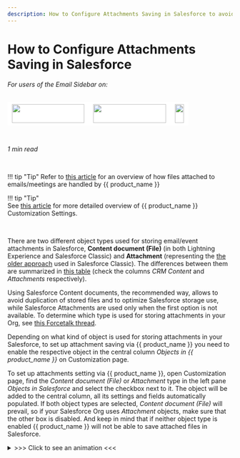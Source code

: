 ```yaml
---
description: How to Configure Attachments Saving in Salesforce to avoid duplication and ensure optimized storage usage
---
```

# How to Configure Attachments Saving in Salesforce  
  

<i>For users of the Email Sidebar on:</i><br><br>
<div class="container" style="display: inline-block; height: 42px; width: 162px; padding: 5px 10px; background-color: #fff;"><img src="https://revenuegrid.com/revenue-inbox/wp-content/uploads/Exchange1.svg" style="height: 100%; object-fit: contain; vertical-align: middle;"></div><div class="container" style="display: inline-block; height: 42px; width: 163px; padding: 5px 10px; background-color: #fff;"><img src="https://revenuegrid.com/revenue-inbox/wp-content/uploads/Office365.svg" style="height: 100%; object-fit: contain; vertical-align: middle;"></div><div class="container" style="display: inline-block; height: 42px; width: auto; padding: 5px 10px; background-color: #fff;"><img src="https://smartcloudconnect.io/wp-content/uploads/2021/08/logo-Gmail.jpg" style="height: 100%; object-fit: contain; vertical-align: middle;"></div> 

&nbsp;

*1 min read*  

<!-- ShareThis BEGIN --> 
<div class="addthis_inline_share_toolbox"></div>
<!-- End ShareThis --> 

&nbsp;

!!! tip "Tip"
    Refer to [this article](../Attachments-Handling-(Basic)/) for an overview of how files attached to emails/meetings are handled by {{ product_name }}  
  
!!! tip "Tip"  
    See [this article](../Customization-Settings-Explained/) for more detailed overview of {{ product_name }} Customization Settings.  

&nbsp;

There are two different object types used for storing email/event attachments in Salesforce, **Content document (File)** (in both Lightning Experience and Salesforce Classic) and **Attachment** (representing the [the older approach](http://help.salesforce.com/articleView?id=lex_gaps_limitations_files_and_content.htm&type=5) used in Salesforce Classic). The differences between them are summarized in [this table](http://help.salesforce.com/articleView?id=collab_files_differences.htm&type=5) (check the columns _CRM Content_ and _Attachments_ respectively).

Using Salesforce Content documents, the recommended way, allows to avoid duplication of stored files and to optimize Salesforce storage use, while Salesforce Attachments are used only when the first option is not available. To determine which type is used for storing attachments in your Org, see [this Forcetalk thread](http://www.forcetalks.com/salesforce-topic/files-vs-attachments-in-salesforce/#post-17905).

Depending on what kind of object is used for storing attachments in your Salesforce, to set up attachment saving via {{ product_name }} you need to enable the respective object in the central column _Objects in {{ product_name }}_ on Customization page.

To set up attachments setting via {{ product_name }}, open Customization page, find the _Content document (File)_ or _Attachment_ type in the left pane _Objects in Salesforce_ and select the checkbox next to it. The object will be added to the central column, all its settings and fields automatically populated. If both object types are selected, _Content document (File)_ will prevail, so if your Salesforce Org uses _Attachment_ objects, make sure that the other box is disabled. And keep in mind that if neither object type is enabled {{ product_name }} will not be able to save attached files in Salesforce.

<details><summary>>>> Click to see an animation <<<</summary>
<p>
    <img src="..\..\assets\images\d33v4339jhl8k0cloudfrontnet\docs\assets\57398d2e903360669faf1f0a\images\5b9aa2360428631d7a8b16f5.gif">
</p>
</details>

&#160;
 &#160;


